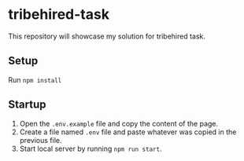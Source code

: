 # tribehired-task
This repository will showcase my solution for tribehired task.

## Setup
Run `npm install`

## Startup
1. Open the `.env.example` file and copy the content of the page.
1. Create a file named `.env` file and paste whatever was copied in the previous file.
1. Start local server by running `npm run start`.